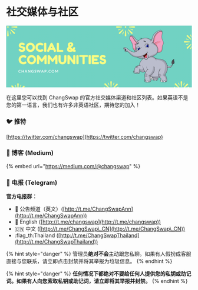 # 社交媒体与社区

![](<../.gitbook/assets/截屏2022-03-29 上午9.01.41.png>)

在这里您可以找到 ChangSwap 的官方社交媒体渠道和社区列表。如果英语不是您的第一语言，我们也有许多非英语社区，期待您的加入！

### 🐦 推特

[https://twitter.com/changswap](https://twitter.com/changswap)

### 📰 博客 (Medium)

{% embed url="https://medium.com/@changswap" %}

### 💬 电报 (Telegram)

**官方电报群：**

* 📣 公告频道（英文）([http://t.me/ChangSwapAnn](http://t.me/ChangSwapAnn))
* 🥞 English ([http://t.me/changswap](http://t.me/changswap))
* 🇨🇳 中文 ([http://t.me/ChangSwap\_CN](http://t.me/ChangSwap\_CN))
* :flag\_th:Thailand ([http://t.me/ChangSwapThailand](http://t.me/ChangSwapThailand))

{% hint style="danger" %}
管理员**绝对不会**主动跟您私聊。如果有人假扮成客服直接与您联系，请立即点击封禁并将其举报为垃圾信息。
{% endhint %}

{% hint style="danger" %}
**任何情况下都绝对不要给任何人提供您的私钥或助记词。如果有人向您索取私钥或助记词，请立即将其举报并封禁。**
{% endhint %}
